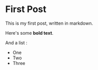 # First Post

This is my first post, written in markdown.

Here's some __bold text__.

And a list : 

* One
* Two
* Three